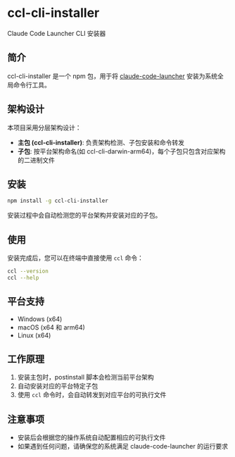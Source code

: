 # ccl-cli-installer

Claude Code Launcher CLI 安装器

## 简介

ccl-cli-installer 是一个 npm 包，用于将 [claude-code-launcher](https://github.com/FullStackPlayer/claude-code-launcher) 安装为系统全局命令行工具。

## 架构设计

本项目采用分层架构设计：
- **主包 (ccl-cli-installer)**: 负责架构检测、子包安装和命令转发
- **子包**: 按平台架构命名(如 ccl-cli-darwin-arm64)，每个子包只包含对应架构的二进制文件

## 安装

```bash
npm install -g ccl-cli-installer
```

安装过程中会自动检测您的平台架构并安装对应的子包。

## 使用

安装完成后，您可以在终端中直接使用 `ccl` 命令：

```bash
ccl --version
ccl --help
```

## 平台支持

- Windows (x64)
- macOS (x64 和 arm64)
- Linux (x64)

## 工作原理

1. 安装主包时，postinstall 脚本会检测当前平台架构
2. 自动安装对应的平台特定子包
3. 使用 `ccl` 命令时，会自动转发到对应平台的可执行文件

## 注意事项

- 安装后会根据您的操作系统自动配置相应的可执行文件
- 如果遇到任何问题，请确保您的系统满足 claude-code-launcher 的运行要求